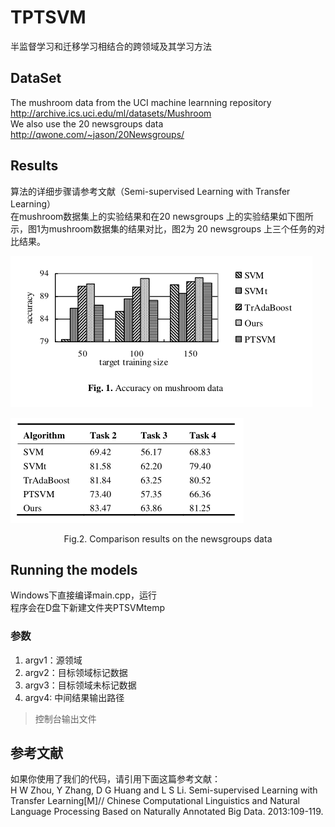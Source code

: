 # TPTSVM
半监督学习和迁移学习相结合的跨领域及其学习方法
## DataSet
The mushroom data from the UCI machine learnning repository <http://archive.ics.uci.edu/ml/datasets/Mushroom><br>
We also use the 20 newsgroups data <http://qwone.com/~jason/20Newsgroups/><br>
## Results
算法的详细步骤请参考文献（Semi-supervised Learning with Transfer Learning）<br>在mushroom数据集上的实验结果和在20 newsgroups 上的实验结果如下图所示，图1为mushroom数据集的结果对比，图2为 20 newsgroups 上三个任务的对比结果。<br>


![ex1](https://github.com/DUT-NLP/TPTSVM/blob/master/Sample/ex1.png)<br>

![ex2](https://github.com/DUT-NLP/TPTSVM/blob/master/Sample/ex2.png)<br>



<span align="center">

Fig.2. Comparison results on the newsgroups data 

</span>




## Running the models
Windows下直接编译main.cpp，运行<br>
程序会在D盘下新建文件夹PTSVMtemp<br>

### 参数
1. argv1：源领域
2. argv2：目标领域标记数据
3. argv3：目标领域未标记数据
4. argv4: 中间结果输出路径
> 控制台输出文件<br>

## 参考文献
如果你使用了我们的代码，请引用下面这篇参考文献：<br>
H W Zhou, Y Zhang, D G Huang and L S Li. Semi-supervised Learning with Transfer Learning[M]// Chinese Computational Linguistics and Natural Language Processing Based on Naturally Annotated Big Data. 2013:109-119.
